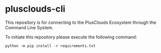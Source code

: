 # plusclouds-cli
This repository is for connecting to the PlusClouds Ecosystem through the Command Line System. 




To initiate this repository please execute the following command:

```shell
python -m pip install -r requirements.txt
```
